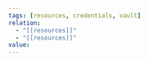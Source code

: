 ```yaml
---
tags: [resources, credentials, vault]
relation:
  - "[[resources]]"
  - "[[resources]]"
value:
---
```

